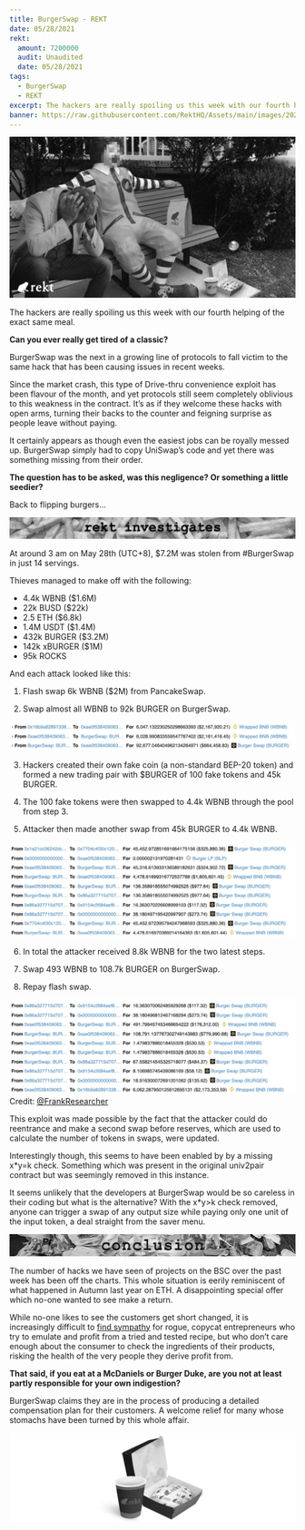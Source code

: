 ```yaml
---
title: BurgerSwap - REKT
date: 05/28/2021
rekt:
  amount: 7200000
  audit: Unaudited
  date: 05/28/2021
tags:
  - BurgerSwap
  - REKT
excerpt: The hackers are really spoiling us this week with our fourth helping of the exact same meal. Can you ever really get tired of a classic? $7.2M was stolen from BurgerSwap in just 14 servings.
banner: https://raw.githubusercontent.com/RektHQ/Assets/main/images/2021/05/burgerswap-header.png
---
```


![](https://raw.githubusercontent.com/RektHQ/Assets/main/images/2021/05/burgerswap-header.png)

The hackers are really spoiling us this week with our fourth helping of the exact same meal. 

**Can you ever really get tired of a classic?**

BurgerSwap was the next in a growing line of protocols to fall victim to the same hack that has been causing issues in recent weeks.

Since the market crash, this type of Drive-thru convenience exploit has been flavour of the month, and yet protocols still seem completely oblivious to this weakness in the contract. It’s as if they welcome these hacks with open arms, turning their backs to the counter and feigning surprise as people leave without paying.

It certainly appears as though even the easiest jobs can be royally messed up. BurgerSwap simply had to copy UniSwap’s code and yet there was something missing from their order.

**The question has to be asked, was this negligence? Or something a little seedier?**

Back to flipping burgers...

![](https://raw.githubusercontent.com/RektHQ/Assets/main/images/2021/05/burgerswap-investigates.png)

At around 3 am on May 28th (UTC+8), $7.2M was stolen from #BurgerSwap in just 14 servings.

Thieves managed to make off with the following:

- 4.4k WBNB ($1.6M)
- 22k BUSD ($22k)
- 2.5 ETH ($6.8k)
- 1.4M USDT ($1.4M)
- 432k BURGER ($3.2M)
- 142k xBURGER ($1M)
- 95k ROCKS

And each attack looked like this:

1. Flash swap 6k WBNB ($2M) from PancakeSwap.

2. Swap almost all WBNB to 92k BURGER on BurgerSwap.

![](https://raw.githubusercontent.com/RektHQ/Assets/main/images/2021/05/burgerswap-hack-1.png)

3. Hackers created their own fake coin (a non-standard BEP-20 token) and formed a new trading pair with $BURGER of 100 fake tokens and 45k BURGER.

4. The 100 fake tokens were then swapped to 4.4k WBNB through the pool from step 3.

5. Attacker then made another swap from 45k BURGER to 4.4k WBNB.

![](https://raw.githubusercontent.com/RektHQ/Assets/main/images/2021/05/burgerswap-hack-2.png)

6. In total the attacker received 8.8k WBNB for the two latest steps.

7. Swap 493 WBNB to 108.7k BURGER on BurgerSwap.

8. Repay flash swap.

![](https://raw.githubusercontent.com/RektHQ/Assets/main/images/2021/05/burgerswap-hack-3.png)
Credit: [@FrankResearcher](https://twitter.com/FrankResearcher)

This exploit was made possible by the fact that the attacker could do reentrance and make a second swap before reserves, which are used to calculate the number of tokens in swaps, were updated.

Interestingly though, this seems to have been enabled by by a missing x*y=k check. Something which was present in the original univ2pair contract but was seemingly removed in this instance. 

It seems unlikely that the developers at BurgerSwap would be so careless in their coding but what is the alternative? With the x*y>k check removed, anyone can trigger a swap of any output size while paying only one unit of the input token, a deal straight from the saver menu.

![](https://raw.githubusercontent.com/RektHQ/Assets/main/images/2021/05/burgerswap-conc.png)

The number of hacks we have seen of projects on the BSC over the past week has been off the charts. This whole situation is eerily reminiscent of what happened in Autumn last year on ETH. A disappointing special offer which no-one wanted to see make a return.

While no-one likes to see the customers get short changed, it is increasingly difficult to [find sympathy](https://twitter.com/burger_swap/status/1398205523141427200) for rogue, copycat entrepreneurs who try to emulate and profit from a tried and tested recipe, but who don’t care enough about the consumer to check the ingredients of their products, risking the health of the very people they derive profit from.

**That said, if you eat at a McDaniels or Burger Duke, are you not at least partly responsible for your own indigestion?**

BurgerSwap claims they are in the process of producing a detailed compensation plan for their customers. A welcome relief for many whose stomachs have been turned by this whole affair. 

![](https://raw.githubusercontent.com/RektHQ/Assets/main/images/2021/05/burgerswap-footer.png)
